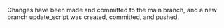 Changes have been made and committed to the main branch, and a new branch update_script was created, committed, and pushed.
